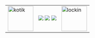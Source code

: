 <div align="center">

<table>
  <tr>
    <td>
      <img src="https://github.com/user-attachments/assets/7a691aea-4437-4703-9b1c-94a4cc1ff88d" width="80" height="80" alt="kotik" />
    </td>
    <td align="center">
      <img src="https://img.shields.io/badge/-Go-00ADD8?style=for-the-badge&logo=go&logoColor=white" />
      <img src="https://img.shields.io/badge/-TypeScript-3178C6?style=for-the-badge&logo=typescript&logoColor=white" />
      <img src="https://img.shields.io/badge/-Java-ED8B00?style=for-the-badge&logo=openjdk&logoColor=white" />
    </td>
    <td>
      <img src="https://github.com/user-attachments/assets/d108842c-8864-4161-b8fa-20fe6096b9a3" width="80" height="80" alt="lockin" />
    </td>
  </tr>
</table>

</div>
